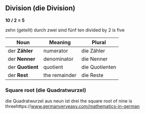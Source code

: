 ## Division (die Division)

**10 / 2 = 5**

zehn (geteilt) durch zwei sind fünf 
ten divided by 2 is five

| Noun             | Meaning       | Plural         |
| ---------------- | ------------- | -------------- |
| der **Zähler**   | numerator     | die Zähler     |
| der **Nenner**   | denominator   | die Nenner     |
| der **Quotient** | quotient      | die Quotienten |
| der **Rest**     | the remainder | die Reste      |

### Square root (die Quadratwurzel)

die Quadratwurzel aus neun ist drei 
the square root of nine is threehttps://www.germanveryeasy.com/mathematics-in-german
